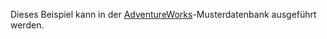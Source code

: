   Dieses Beispiel kann in der [AdventureWorks](http://msftdbprodsamples.codeplex.com/)-Musterdatenbank ausgeführt werden.
 